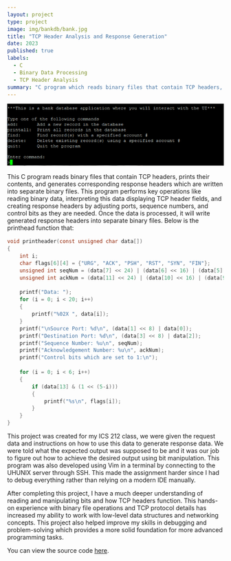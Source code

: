 ```yaml
---
layout: project
type: project
image: img/bankdb/bank.jpg
title: "TCP Header Analysis and Response Generation"
date: 2023
published: true
labels:
  - C
  - Binary Data Processing
  - TCP Header Analysis
summary: "C program which reads binary files that contain TCP headers, prints the header details, generates corresponding response headers, writes to new binary files."
---
```


<div class="text-center p-4">
  <img width="700px" src="../img/bankdb/bankinterface.PNG" class="img-thumbnail">
</div>

This C program reads binary files that contain TCP headers, prints their contents, and generates corresponding response headers which are written into separate binary files. This program performs key operations like reading binary data, interpreting this data displaying TCP header fields, and creating response headers by adjusting ports, sequence numbers, and control bits as they are needed. Once the data is processed, it will write generated response headers into separate binary files. Below is the printhead function that:

```c
void printheader(const unsigned char data[])
{
    int i;
    char flags[6][4] = {"URG", "ACK", "PSH", "RST", "SYN", "FIN"};
    unsigned int seqNum = (data[7] << 24) | (data[6] << 16) | (data[5] << 8) | data[4];
    unsigned int ackNum = (data[11] << 24) | (data[10] << 16) | (data[9] << 8) | data[8];

    printf("Data: ");
    for (i = 0; i < 20; i++)
    {
        printf("%02X ", data[i]);
    }
    printf("\nSource Port: %d\n", (data[1] << 8) | data[0]);
    printf("Destination Port: %d\n", (data[3] << 8) | data[2]);
    printf("Sequence Number: %u\n", seqNum);
    printf("Acknowledgement Number: %u\n", ackNum);
    printf("Control bits which are set to 1:\n");

    for (i = 0; i < 6; i++)
    {
        if (data[13] & (1 << (5-i)))
        {
            printf("%s\n", flags[i]);
        }
    }
}
```

This project was created for my ICS 212 class, we were given the request data and instructions on how to use this data to generate response data. We were told what the expected output was supposed to be and it was our job to figure out how to achieve the desired output using bit manipulation. This program was also developed using Vim in a terminal by connecting to the UHUNIX server through SSH. This made the assignment harder since I had to debug everything rather than relying on a modern IDE manually.

After completing this project, I have a much deeper understanding of reading and manipulating bits and how TCP headers function. This hands-on experience with binary file operations and TCP protocol details has increased my ability to work with low-level data structures and networking concepts. This project also helped improve my skills in debugging and problem-solving which provides a more solid foundation for more advanced programming tasks.

You can view the source code [here](https://github.com/jstnsmth/ICS212/tree/main/homework7).
